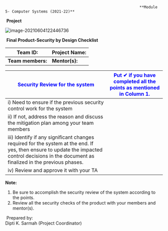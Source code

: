 																**Module 5- Computer Systems (2021-22)**      

​																							**Project**    

![image-20210604122446736](C:\Users\SarmahDK\AppData\Roaming\Typora\typora-user-images\image-20210604122446736.png)

​																**Final Product-Security by Design Checklist**

| Team ID:           | Project  Name: |
| ------------------ | -------------- |
| **Team  members:** | **Mentor(s):** |



| **<span style="color:blue">Security Review for the system</span>** | **<span style="color:blue">Put ✔ if you have completed all the points as mentioned in Column 1.</span>** |
| ------------------------------------------------------------ | ------------------------------------------------------------ |
| i) Need to ensure if the previous security control work for the system |                                                              |
| ii) If not, address the reason and discuss the mitigation plan among your team members |                                                              |
| iii) Identify if any significant changes required for the system at the end. If yes, then ensure to update the impacted control decisions in the document as finalized in the previous phases. |                                                              |
| iv) Review and approve it with your TA                       |                                                              |



**Note:** 

1. Be sure to accomplish the security review of the system according to the points. 
2. Review all the security checks of the product with your members and mentor(s).																									

​																																							Prepared by: 	
​																																									Dipti K. Sarmah (Project Coordinator)	

​																																		

